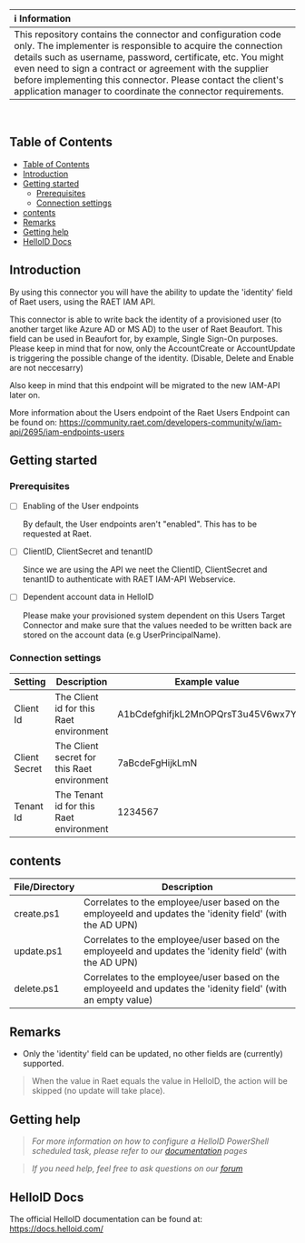 | :information_source: Information |
|:---------------------------|
| This repository contains the connector and configuration code only. The implementer is responsible to acquire the connection details such as username, password, certificate, etc. You might even need to sign a contract or agreement with the supplier before implementing this connector. Please contact the client's application manager to coordinate the connector requirements.       |
<br />

<!-- TABLE OF CONTENTS -->
## Table of Contents
- [Table of Contents](#table-of-contents)
- [Introduction](#introduction)
- [Getting started](#getting-started)
  - [Prerequisites](#prerequisites)
  - [Connection settings](#connection-settings)
- [contents](#contents)
- [Remarks](#remarks)
- [Getting help](#getting-help)
- [HelloID Docs](#helloid-docs)


## Introduction
By using this connector you will have the ability to update the 'identity' field of Raet users, using the RAET IAM API.

This connector is able to write back the identity of a provisioned user (to another target like Azure AD or MS AD) to the user of Raet Beaufort. This field can be used in Beaufort for, by example, Single Sign-On purposes. Please keep in mind that for now, only the AccountCreate or AccountUpdate is triggering the possible change of the identity. (Disable, Delete and Enable are not neccesarry)

Also keep in mind that this endpoint will be migrated to the new IAM-API later on.

More information about the Users endpoint of the Raet Users Endpoint can be found on:
https://community.raet.com/developers-community/w/iam-api/2695/iam-endpoints-users

## Getting started

### Prerequisites

- [ ] Enabling of the User endpoints

  By default, the User endpoints aren't "enabled". This has to be requested at Raet.

- [ ] ClientID, ClientSecret and tenantID

  Since we are using the API we neet the ClientID, ClientSecret and tenantID to authenticate with RAET IAM-API Webservice.

- [ ] Dependent account data in HelloID

  Please make your provisioned system dependent on this Users Target Connector and make sure that the values needed to be written back are stored on the account data (e.g UserPrincipalName).

### Connection settings

| Setting           | Description                                                   | Example value                         |
| ----------------- | ------------------------------------------------------------- | ------------------------------------- |
| Client Id         | The Client id for this Raet environment                       | A1bCdefghifjkL2MnOPQrsT3u45V6wx7Y     |
| Client Secret     | The Client secret for this Raet environment                   | 7aBcdeFgHijkLmN                       |
| Tenant Id         | The Tenant id for this Raet environment                       | 1234567                               |

## contents

| File/Directory  | Description                                                  |
| ---------------------------------------------------------- | ------------------------------------------------------------ |
| create.ps1      | Correlates to the employee/user based on the employeeId and updates the 'idenity field' (with the AD UPN)     |
| update.ps1      | Correlates to the employee/user based on the employeeId and updates the 'idenity field' (with the AD UPN)     |
| delete.ps1      | Correlates to the employee/user based on the employeeId and updates the 'idenity field' (with an empty value) |


## Remarks
- Only the 'identity' field can be updated, no other fields are (currently) supported.
  
> When the value in Raet equals the value in HelloID, the action will be skipped (no update will take place).


## Getting help
> _For more information on how to configure a HelloID PowerShell scheduled task, please refer to our [documentation](https://docs.helloid.com/hc/en-us/articles/115003253294-Create-Custom-Scheduled-Tasks) pages_

> _If you need help, feel free to ask questions on our [forum](https://forum.helloid.com)_

## HelloID Docs
The official HelloID documentation can be found at: https://docs.helloid.com/
